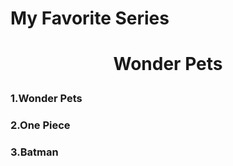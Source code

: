 <HTML>
	<head>
</head>
	<h1> My Favorite Series </h1>
	
<body> 
	<center><h1><p> Wonder Pets </p></h1></center>
	<p><h3>1.Wonder Pets</h3></p>
	<p><h3>2.One Piece</h3></p>
	<p><h3>3.Batman</h3></p>
</body>

</HTML>

